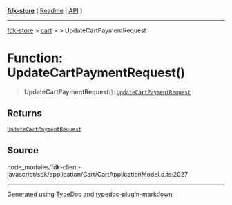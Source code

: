 [**fdk-store**](../../../README.md) ( [Readme](../../../README.md) \| [API](../../../API.md) )

---

[fdk-store](../../../API.md) > [cart](../../README.md) > [<internal>](../README.md) > UpdateCartPaymentRequest

# Function: UpdateCartPaymentRequest()

> **UpdateCartPaymentRequest**(): [`UpdateCartPaymentRequest`](../type-aliases/type-alias.UpdateCartPaymentRequest.md)

## Returns

[`UpdateCartPaymentRequest`](../type-aliases/type-alias.UpdateCartPaymentRequest.md)

## Source

node_modules/fdk-client-javascript/sdk/application/Cart/CartApplicationModel.d.ts:2027

---

Generated using [TypeDoc](https://typedoc.org/) and [typedoc-plugin-markdown](https://www.npmjs.com/package/typedoc-plugin-markdown)
